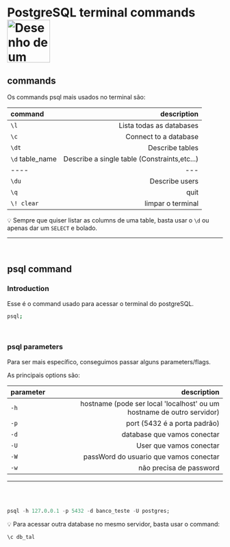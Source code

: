 
# PostgreSQL terminal commands <img src="https://cdn-icons-png.flaticon.com/512/4248/4248402.png" alt="Desenho de um terminal" width="100px" align="center">

## commands
Os commands psql mais usados no terminal são:

| command              | description|
| :---                 | ---:|
| ```\l```             | Lista todas as databases|
| ```\c```             | Connect to a database|
| ```\dt```            | Describe tables|
| ```\d``` table_name  | Describe a single table (Constraints,etc...)|
| ----                 | ---|
| ```\du```            | Describe users|
| ```\q```             | quit|
| ```\! clear```       | limpar o terminal|


:bulb: Sempre que quiser listar as columns de uma table, basta usar o `\d` ou apenas dar um `SELECT` e bolado.


<hr>
<br>

## psql command
### Introduction
Esse é o command usado para acessar o terminal do postgreSQL.

```bash
psql;
```
<br>

### psql parameters

Para ser mais específico, conseguimos passar alguns parameters/flags.

As principais options são:

| parameter | description |
| :---      |        ---: |
| ```-h```  |  hostname (pode ser local 'localhost' ou um hostname de outro servidor) |
| ```-p```  | port (5432 é a porta padrão) |
| ```-d```  | database que vamos conectar |
| ```-U```  | User que vamos conectar |
| ```-W```  | passWord do usuario que vamos conectar |
| ```-w```  |não precisa de password |

<hr>
<br>
<br>


```sql
psql -h 127.0.0.1 -p 5432 -d banco_teste -U postgres;
```


:bulb: Para acessar outra database no mesmo servidor, basta usar o command:

```sql
\c db_tal
```